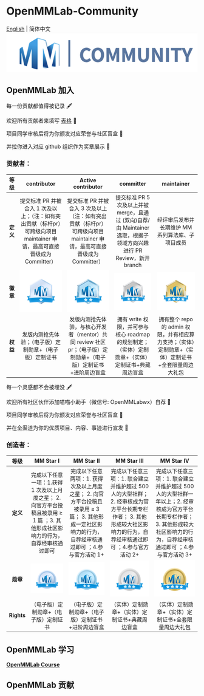 # OpenMMLab-Community
[English](https://github.com/oyater/OpenMMLab-Community/blob/main/README.md) | 简体中文
![图标](https://github.com/oyater/OpenMMLab-Community/blob/main/icon/%E6%88%AA%E5%B1%8F2022-06-27%2016.35.29.png)

## OpenMMLab 加入
每一份贡献都值得被记录 🖋

欢迎所有贡献者来填写 [表格](https://home-dev.mai4u.com/contributor) 📒

项目同学审核后将为你颁发对应荣誉与社区盲盒 🎁

并拉你进入对应 github 组织作为奖章展示 🏅
 
 ### 贡献者：
|**等级**     |  **contributor** | **Active contributor** | **committer** | **maintainer** | 
|:----:   |  :----:      | :----:             |:----:     |:----:      |
|**定义**  |提交标准 PR 并被合入 1 次及以上；（注：如有突出贡献（标杆pr）可跨级向项目 maintainer 申请，最高可直接晋级成为Committer） | 提交标准 PR 并被合入 3 次及以上 （注：如有突出贡献（标杆pr）可跨级向项目 maintainer 申请，最高可直接晋级成为Committer）    |提交标准 PR 5次及以上并被 merge，且通过 (双向)自荐/由 Maintainer 选取，根据子领域方向兴趣进行 PR Review，新开 branch  | 经评审后发布并长期维护 MM 系列算法库、子项目成员 |   
 |**徽章**  | ![1](https://github.com/oyater/OpenMMLab-Community/blob/main/icon/middle_img_v2_f9b16886-570c-491b-989e-39bf514c9b7g.jpg)| ![2](https://github.com/oyater/OpenMMLab-Community/blob/main/icon/middle_img_v2_ba4edb22-9419-4fad-ad5d-116f82d3396g.jpg)  | ![3](https://github.com/oyater/OpenMMLab-Community/blob/main/icon/middle_img_v2_ad58b85e-f7bc-4c7a-88c1-7e1deb2a484g.jpg)      |  ![4](https://github.com/oyater/OpenMMLab-Community/blob/main/icon/middle_img_v2_291efc97-1002-4e95-9888-1cad9ed41dfg.jpg)   |   
|**权益**   | 发版内测抢先体验；（电子版）定制勋章+（电子版）定制证书  |  发版内测抢先体验，与核心开发者（mentor）共同 review 社区pr；（电子版）定制勋章+（电子版）定制证书 +进阶周边盲盒    | 拥有 write 权限，并可参与核心 roadmap 的规划制定；（实体）定制勋章+（实体）定制证书+典藏周边盲盒  | 拥有整个 repo 的 admin 权限，并有相应算力支持；（实体）定制勋章+（实体）定制证书+全套限量周边大礼包          |   


每一个灵感都不会被埋没 🖋

欢迎所有社区伙伴添加喵喵小助手（微信号: OpenMMLabwx）自荐 📒

项目同学审核后将为你颁发对应荣誉与社区盲盒 🎁

并在全渠道为你的优质项目、内容、事迹进行宣发 🏅

 ### 创造者：
|**等级**     |  **MM Star Ⅰ** | **MM Star Ⅱ** | **MM Star Ⅲ** | **MM  Star Ⅳ** | 
|:----:   |  :----:      | :----:             |:----:     |:----:      |
|**定义**  | 完成以下任意一项：1.获得 1 次及以上月度之星； 2. 向官方平台投稿且被录用 ≥ 1 篇 ；3.  其他形成社区影响力的行为，自荐经审核通过即可      |  完成以下任意两项：1.  获得 次及以上月度之星； 2. 向官方平台投稿且被录用 ≥ 3 篇； 3. 其他形成一定社区影响力的行为，自荐经审核通过即可 ；4.参与官方活动 1+       |    完成以下任意三项：1. 联合建立并维护超过 500 人的大型社群；2.  经审核成为官方平台长期专栏作者； 3. 其他形成较大社区影响力的行为，自荐经审核通过即可 ；4.参与官方活动 2+  |      完成以下任意三项：1. 联合建立并维护超过 500 人的大型社群一年以上；2.  经审核成为官方平台长期专栏作者； 3. 其他形成较大社区影响力的行为，自荐经审核通过即可  ；4.参与官方活动 3+ |    
|**勋章**  |![1](https://github.com/oyater/OpenMMLab-Community/blob/main/icon/middle_img_v2_1851e415-8d5b-46dd-bd09-a65476185f4g.png)|![2](https://github.com/oyater/OpenMMLab-Community/blob/main/icon/middle_img_v2_9cffb5cd-4bc9-466d-80e2-9b112dc6db3g.jpg)|![3](https://github.com/oyater/OpenMMLab-Community/blob/main/icon/middle_img_v2_40bb6415-4390-430d-b8b7-5892b7893c9g.jpg) | ![4](https://github.com/oyater/OpenMMLab-Community/blob/main/icon/middle_img_v2_fb40cd76-83bb-4cc2-a5f3-4925a2b97aag.png)|
|**Rights**   | （电子版）定制勋章+（电子版）定制证书    |  （电子版）定制勋章+（电子版）定制证书 +进阶周边盲盒  |  （实体）定制勋章+（实体）定制证书+典藏周边盲盒     | （实体）定制勋章+（实体）定制证书+全套限量周边大礼包          |   


## OpenMMLab 学习

[**OpenMMLab Course**](https://github.com/wangruohui/OpenMMLabCourse)

## OpenMMLab 贡献



